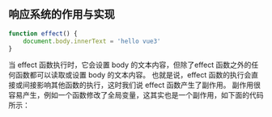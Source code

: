 ## 响应系统的作用与实现

```javascript
function effect() {
    document.body.innerText = 'hello vue3'
}
```

当 effect 函数执行时，它会设置 body 的文本内容，但除了effect 函数之外的任何函数都可以读取或设置 body 的文本内容。
也就是说，effect 函数的执行会直接或间接影响其他函数的执行，这时我们说 effect 函数产生了副作用。
副作用很容易产生，例如一个函数修改了全局变量，这其实也是一个副作用，如下面的代码所示：

